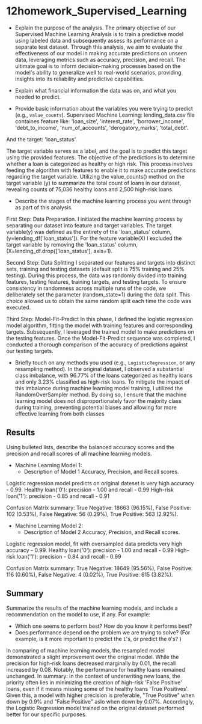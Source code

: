 # 12homework_Supervised_Learning

* Explain the purpose of the analysis.
The primary objective of our Supervised Machine Learning Analysis is to train a predictive model using labeled data and subsequently assess its performance on a separate test dataset. Through this analysis, we aim to evaluate the effectiveness of our model in making accurate predictions on unseen data, leveraging metrics such as accuracy, precision, and recall. The ultimate goal is to inform decision-making processes based on the model's ability to generalize well to real-world scenarios, providing insights into its reliability and predictive capabilities.

* Explain what financial information the data was on, and what you needed to predict.
* Provide basic information about the variables you were trying to predict (e.g., `value_counts`).
Supervised Machine Learning:
lending_data.csv file containes feature like: 
    'loan_size',
    'interest_rate',
    'borrower_income',
    'debt_to_income', 
    'num_of_accounts',
    'derogatory_marks',
    'total_debt'. 
    
And the target: 
    'loan_status'. 
    
The target variable serves as a label, and the goal is to predict this target using the provided features.
The objective of the predictions is to determine whether a loan is categorized as healthy or high risk. This process involves feeding the algorithm with features to enable it to make accurate predictions regarding the target variable.
Utilizing the value_counts() method on the target variable (y) to summarize the total count of loans in our dataset, revealing counts of 75,036 healthy loans and 2,500 high-risk loans.


* Describe the stages of the machine learning process you went through as part of this analysis.

First Step: Data Preparation.
I initiated the machine learning process by separating our dataset into feature and target variables. The target variable(y) was defined as the entirety of the 'loan_status' column, (y=lending_df['loan_status']). For the feature variable(X) I excluded the target variable by removing the 'loan_status' column, (X=lending_df.drop(['loan_status'], axis=1). 

Second Step: Data Splitting
I separated our features and targets into distinct sets, training and testing datasets (default split is 75% training and 25% testing). During this process, the data was randomly divided into training features, testing features, training targets, and testing targets. To ensure consistency in randomness across multiple runs of the code, we deliberately set the parameter (random_state=1) during the data split. This choice allowed us to obtain the same random split each time the code was executed.

Third Step: Model-Fit-Predict
In this phase, I defined the logistic regression model algorithm, fitting the model with training features and corresponding targets. Subsequently, I leveraged the trained model to make predictions on the testing features. Once the Model-Fit-Predict sequence was completed, I conducted a thorough comparison of the accuracy of predictions against our testing targets.

* Briefly touch on any methods you used (e.g., `LogisticRegression`, or any resampling method).
In the original dataset, I observed a substantial class imbalance, with 96.77% of the loans categorized as healthy loans and only 3.23% classified as high-risk loans. To mitigate the impact of this imbalance during machine learning model training, I utilized the RandomOverSampler method. By doing so, I ensure that the machine learning model does not disproportionately favor the majority class during training, preventing potential biases and allowing for more effective learning from both classes

## Results
Using bulleted lists, describe the balanced accuracy scores and the precision and recall scores of all machine learning models.

* Machine Learning Model 1:
  * Description of Model 1 Accuracy, Precision, and Recall scores.
  
Logistic regression model predicts on original dateset is very high accuracy - 0.99.
Healthy loan('0'): precision - 1.00 and recall - 0.99
High-risk loan('1'): precision - 0.85 and recall - 0.91

Confusion Matrix summary: 
True Negative: 18663 (96.15%), 
False Positive: 102 (0.53%), 
False Negative: 56 (0.29%), 
True Positive: 563 (2.92%).

* Machine Learning Model 2:
  * Description of Model 2 Accuracy, Precision, and Recall scores.
  
Logistic regression model, fit with oversampled data predicts very high accuracy - 0.99.
Healthy loan('0'): precision - 1.00 and recall - 0.99
High-risk loan('1'): precision - 0.84 and recall - 0.99

Confusion Matrix summary: 
True Negative: 18649 (95.56%), 
False Positive: 116 (0.60%), 
False Negative: 4 (0.02%), 
True Positive: 615 (3.82%).

## Summary
Summarize the results of the machine learning models, and include a recommendation on the model to use, if any. For example:
* Which one seems to perform best? How do you know it performs best?
* Does performance depend on the problem we are trying to solve? (For example, is it more important to predict the `1`'s, or predict the `0`'s? )

In comparing of machine learning models, the resampled model demonstrated a slight improvement over the original model. While the precision for high-risk loans decreased marginally by 0.01, the recall increased by 0.08. Notably, the performance for healthy loans remained unchanged. 
In summary: in the context of underwriting new loans, the priority often lies in minimizing the creation of high-risk 'False Positive' loans, even if it means missing some of the healthy loans 'True Positives'. Given this, a model with higher precision is preferable, "True Positive" when down by 0.9% and "False Positive" aslo when down by 0.07%. Accordingly, the Logistic Regression model trained on the original dataset performed better for our specific purposes. 
